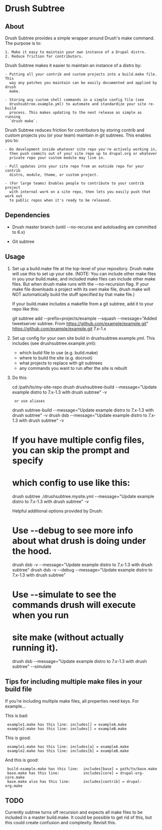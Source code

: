 Drush Subtree
===============

About
-----

  Drush Subtree provides a simple wrapper around Drush's make command. The purpose is to:
   
    1. Make it easy to maintain your own instance of a Drupal distro.
    2. Reduce friction for contributors.

  Drush Subtree makes it easier to maintain an instance of a distro by:

    - Putting all your contrib and custom projects into a build.make file. This
      way any patches you maintain can be easily documented and applied by drush
      make. 

    - Storing any custom shell commands in a simple config file (see
      drushsubtree.example.yml) to automate and standardize your site re-build
      process. This makes updating to the next release as simple as running
      `drush make`.

  Drush Subtree reduces friction for contributors by storing contrib and custom
  projects you (or your team) maintain in git subtrees. This enables you to:

    - Do development inside whatever site repo you're actively working in,
      then push commits out of your site repo up to drupal.org or whatever
      private repo your custom module may live in.

    - Pull updates into your site repo from an outside repo for your contrib
      distro, module, theme, or custom project. 

    - (For large teams) Enables people to contribute to your contrib project
      with internal work on a site repo, then lets you easily push that work out
      to public repos when it's ready to be released.

Dependencies
------------

  - Drush master branch (until --no-recurse and autoloading are committed to 6.x)

  - Git subtree

Usage
-----

  1. Set up a build.make file at the top-level of your repository. Drush make
     will use this to set up your site. (NOTE: You can include other make files in you
     your build.make, and included make files can include other make files. But
     when drush make runs with the --no-recursion flag. If your make file
     downloads a project with its own make file, drush make will NOT
     automatically build the stuff specified by that make file.)

     If your build.make includes a makefile from a git subtree, add it to your
     repo like this:

       git subtree add --prefix=projects/example --squash --message="Added tweetserver subtree. From https://github.com/example/example.git" https://github.com/example/example.git 7.x-1.x
       

  2. Set up config for your own site build in drushsubtree.example.yml. This
     includes (see drushsubtree.example.yml): 
     
       - which build file to use (e.g. build.make)
       - where to build the site (e.g. docroot)
       - what projects to replace with git subtrees
       - any commands you want to run after the site is rebuilt


  3. Do this:
      
        cd /path/to/my-site-repo
        drush drushsubtree-build --message="Update example distro to 7.x-1.3 with drush subtree" -v
          
          or use aliases

        drush subtree-build --message="Update example distro to 7.x-1.3 with drush subtree" -v
        drush dsb --message="Update example distro to 7.x-1.3 with drush subtree" -v

        # If you have multiple config files, you can skip the prompt and specify
        # which config to use like this:
        drush subtree ./drushsubtree.mysite.yml --message="Update example distro to 7.x-1.3 with drush subtree" -v

     Helpful additional options provided by Drush:

        # Use --debug to see more info about what drush is doing under the hood.
        drush dsb -v --message="Update example distro to 7.x-1.3 with drush subtree"
        drush dsb -v --debug --message="Update example distro to 7.x-1.3 with drush subtree"
 
        # Use --simulate to see the commands drush will execute when you run
        # site make (without actually running it).
        drush dsb --message="Update example distro to 7.x-1.3 with drush subtree" --simulate


Tips for including multiple make files in your build file
----------------------------------------------------------

  If you're including multiple make files, all properties need keys. For example...

  This is bad:

     example1.make has this line: includes[] = exampleA.make
     example2.make has this line: includes[] = exampleB.make

  This is good:

     example1.make has this line: includes[a] = exampleA.make
     example2.make has this line: includes[b] = exampleB.make

  And this is good:

     build-example.make has this line:  includes[base] = path/to/base.make
     base.make has this line:           includes[core] = drupal-org-core.make
     base.make also has this line:      includes[contrib] = drupal-org.make

TODO
-----
Currently subtree turns off recursion and expects all make files to be
included in a master build.make. It could be possible to get rid of this, but
this could create confusion and complexity. Revisit this.

